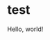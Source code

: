# test
<!DOCTYPE html>
<html lan="en">
    <head>
        <title>Hello!</title>
    </head>
    <body>
        Hello, world!
    </body>
</html>